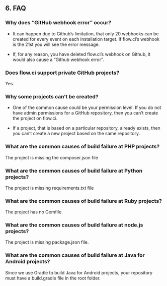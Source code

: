 ## 6. FAQ
### Why does “GitHub webhook error” occur?

- It can happen due to Github’s limitation, that only 20 webhooks can be created for every event on each installation target. If flow.ci’s webhook is the 21st you will see the error message.

- If, for any reason, you have deleted flow.ci’s webhook on Github, it would also cause a “Github webhook error”. 

### Does flow.ci support private GitHub projects? 

Yes. 
### Why some projects can’t be created?

- One of the common cause could be your permission level. If you do not have admin permissions for a GitHub repository, then you can’t create the project on flow.ci. 

- If a project, that is based on a particular repository, already exists, then you can’t create a new project based on the same repository. 


### What are the common causes of build failure at PHP projects?

The project is missing the composer.json file

### What are the common causes of build failure at Python projects? 

The project is missing requirements.txt file

### What are the common causes of build failure at Ruby projects? 

The project has no Gemfile.

### What are the common causes of build failure at node.js projects?

The project is missing package.json file.

### What are the common causes of build failure at Java for Android projects?

Since we use Gradle to build Java for Android projects, your repository must have a build.gradle file in the root folder.


